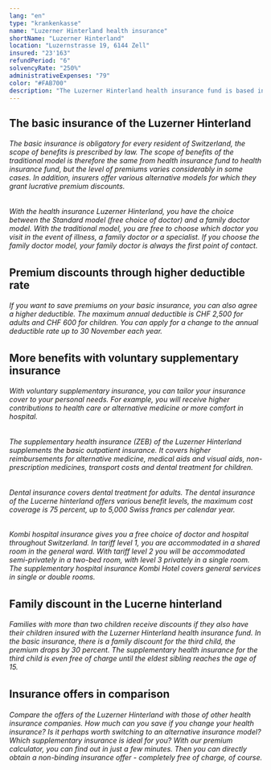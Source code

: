 ```yaml
---
lang: "en"
type: "krankenkasse"
name: "Luzerner Hinterland health insurance"
shortName: "Luzerner Hinterland"
location: "Luzernstrasse 19, 6144 Zell"
insured: "23'163"
refundPeriod: "6"
solvencyRate: "250%"
administrativeExpenses: "79"
color: "#FAB700"
description: "The Luzerner Hinterland health insurance fund is based in Zell and has around 20,000 members. As the name suggests, health insurance is strongly anchored in the Lucerne landscape, but operates in a total of ten cantons. It was founded in 1905. You can find out more about the benefits and premiums of the traditional health insurance company in our insurance comparison."
---
```


## The basic insurance of the Luzerner Hinterland

###### The basic insurance is obligatory for every resident of Switzerland, the scope of benefits is prescribed by law. The scope of benefits of the traditional model is therefore the same from health insurance fund to health insurance fund, but the level of premiums varies considerably in some cases. In addition, insurers offer various alternative models for which they grant lucrative premium discounts.

###### With the health insurance Luzerner Hinterland, you have the choice between the Standard model (free choice of doctor) and a family doctor model. With the traditional model, you are free to choose which doctor you visit in the event of illness, a family doctor or a specialist. If you choose the family doctor model, your family doctor is always the first point of contact.

## Premium discounts through higher deductible rate

###### If you want to save premiums on your basic insurance, you can also agree a higher deductible. The maximum annual deductible is CHF 2,500 for adults and CHF 600 for children. You can apply for a change to the annual deductible rate up to 30 November each year.

## More benefits with voluntary supplementary insurance

###### With voluntary supplementary insurance, you can tailor your insurance cover to your personal needs. For example, you will receive higher contributions to health care or alternative medicine or more comfort in hospital.

###### The supplementary health insurance (ZEB) of the Luzerner Hinterland supplements the basic outpatient insurance. It covers higher reimbursements for alternative medicine, medical aids and visual aids, non-prescription medicines, transport costs and dental treatment for children.

###### Dental insurance covers dental treatment for adults. The dental insurance of the Lucerne hinterland offers various benefit levels, the maximum cost coverage is 75 percent, up to 5,000 Swiss francs per calendar year.

###### Kombi hospital insurance gives you a free choice of doctor and hospital throughout Switzerland. In tariff level 1, you are accommodated in a shared room in the general ward. With tariff level 2 you will be accommodated semi-privately in a two-bed room, with level 3 privately in a single room. The supplementary hospital insurance Kombi Hotel covers general services in single or double rooms.

## Family discount in the Lucerne hinterland

###### Families with more than two children receive discounts if they also have their children insured with the Luzerner Hinterland health insurance fund. In the basic insurance, there is a family discount for the third child, the premium drops by 30 percent. The supplementary health insurance for the third child is even free of charge until the eldest sibling reaches the age of 15.

## Insurance offers in comparison

###### Compare the offers of the Luzerner Hinterland with those of other health insurance companies. How much can you save if you change your health insurance? Is it perhaps worth switching to an alternative insurance model? Which supplementary insurance is ideal for you? With our premium calculator, you can find out in just a few minutes. Then you can directly obtain a non-binding insurance offer - completely free of charge, of course.
